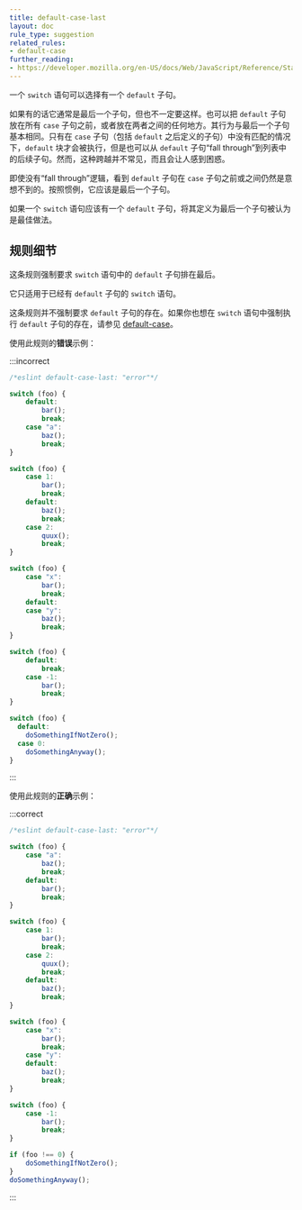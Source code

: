 ```yaml
---
title: default-case-last
layout: doc
rule_type: suggestion
related_rules:
- default-case
further_reading:
- https://developer.mozilla.org/en-US/docs/Web/JavaScript/Reference/Statements/switch
---
```


一个 `switch` 语句可以选择有一个 `default` 子句。

如果有的话它通常是最后一个子句，但也不一定要这样。也可以把 `default` 子句放在所有 `case` 子句之前，或者放在两者之间的任何地方。其行为与最后一个子句基本相同。只有在 `case` 子句（包括 `default` 之后定义的子句）中没有匹配的情况下，`default` 块才会被执行，但是也可以从 `default` 子句“fall through”到列表中的后续子句。然而，这种跨越并不常见，而且会让人感到困惑。

即使没有“fall through”逻辑，看到 `default` 子句在 `case` 子句之前或之间仍然是意想不到的。按照惯例，它应该是最后一个子句。

如果一个 `switch` 语句应该有一个 `default` 子句，将其定义为最后一个子句被认为是最佳做法。

## 规则细节

这条规则强制要求 `switch` 语句中的 `default` 子句排在最后。

它只适用于已经有 `default` 子句的 `switch` 语句。

这条规则并不强制要求 `default` 子句的存在。如果你也想在 `switch` 语句中强制执行 `default` 子句的存在，请参见 [default-case](default-case)。

使用此规则的**错误**示例：

:::incorrect

```js
/*eslint default-case-last: "error"*/

switch (foo) {
    default:
        bar();
        break;
    case "a":
        baz();
        break;
}

switch (foo) {
    case 1:
        bar();
        break;
    default:
        baz();
        break;
    case 2:
        quux();
        break;
}

switch (foo) {
    case "x":
        bar();
        break;
    default:
    case "y":
        baz();
        break;
}

switch (foo) {
    default:
        break;
    case -1:
        bar();
        break;
}

switch (foo) {
  default:
    doSomethingIfNotZero();
  case 0:
    doSomethingAnyway();
}
```

:::

使用此规则的**正确**示例：

:::correct

```js
/*eslint default-case-last: "error"*/

switch (foo) {
    case "a":
        baz();
        break;
    default:
        bar();
        break;
}

switch (foo) {
    case 1:
        bar();
        break;
    case 2:
        quux();
        break;
    default:
        baz();
        break;
}

switch (foo) {
    case "x":
        bar();
        break;
    case "y":
    default:
        baz();
        break;
}

switch (foo) {
    case -1:
        bar();
        break;
}

if (foo !== 0) {
    doSomethingIfNotZero();
}
doSomethingAnyway();
```

:::
